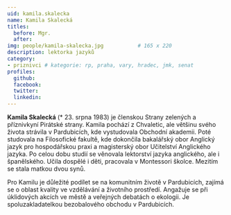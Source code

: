 ```yaml
---
uid: kamila.skalecka
name: Kamila Skalecká
titles:
  before: Mgr.
  after:
img: people/kamila-skalecka.jpg           # 165 x 220
description: lektorka jazyků
category:
- priznivci # kategorie: rp, praha, vary, hradec, jmk, senat
profiles:
  github:
  facebook:
  twitter:
  linkedin:
---
```


**Kamila Skalecká** (* 23. srpna 1983) je členskou Strany zelených a příznivkyní Pirátské strany. Kamila pochází z Chvaletic, ale většinu svého života strávila v Pardubicích, kde vystudovala Obchodní akademii. Poté studovala na Filosofické fakultě, kde dokončila bakalářský obor Anglický jazyk pro hospodářskou praxi a magisterský obor Učitelství Anglického jazyka. Po celou dobu studií se věnovala lektorství jazyka anglického, ale i španělského. Učila dospělé i děti, pracovala v Montessori školce. Mezitím se stala matkou dvou synů.

Pro Kamilu je důležité podílet se na komunitním životě v Pardubicích, zajímá se o oblast kvality ve vzdělávání a životního prostředí. Angažuje se při úklidových akcích ve městě a veřejných debatách o ekologii. Je spoluzakladatelkou bezobalového obchodu v Pardubicích.
